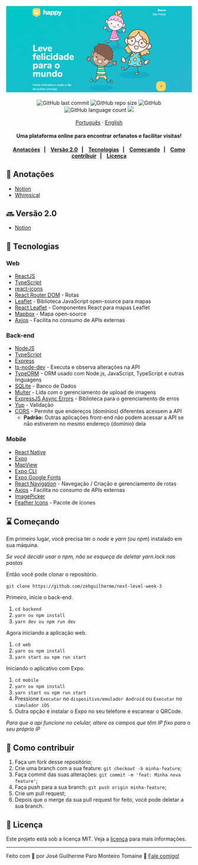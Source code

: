 <div align="center">
  <img src="./.github/images/happy-wallpaper.png" alt="Happy">
</div>

<br>

<div align="center">
  <img alt="GitHub last commit" src="https://img.shields.io/github/last-commit/zehguilherme/next-level-week-3">
  <img alt="GitHub repo size" src="https://img.shields.io/github/repo-size/zehguilherme/next-level-week-3">
  <img alt="GitHub" src="https://img.shields.io/github/license/zehguilherme/next-level-week-3">
  <img alt="GitHub language count" src="https://img.shields.io/github/languages/count/zehguilherme/next-level-week-3">
  <a href="https://www.codacy.com/gh/zehguilherme/next-level-week-3/dashboard?utm_source=github.com&amp;utm_medium=referral&amp;utm_content=zehguilherme/next-level-week-3&amp;utm_campaign=Badge_Grade"><img src="https://app.codacy.com/project/badge/Grade/6155883a9ecb404b94e3331870ac01c5"/></a>
</div>

<br/>

<div align="center">
  <a href="README.md">Português</a>
  ·
  <a href="README-en.md">English</a>
</div>

<h4 align="center">
    Uma plataforma online para encontrar orfanatos e facilitar visitas!
<h4>

<p align="center">
    <a href="#-anotações">Anotações</a>&nbsp;&nbsp;&nbsp;|&nbsp;&nbsp;&nbsp;
    <a href="#-versão-2.0">Versão 2.0</a>&nbsp;&nbsp;&nbsp;|&nbsp;&nbsp;&nbsp;
    <a href="#-tecnologias">Tecnologias</a>&nbsp;&nbsp;&nbsp;|&nbsp;&nbsp;&nbsp;
    <a href="#-começando">Começando</a>&nbsp;&nbsp;&nbsp;|&nbsp;&nbsp;&nbsp;
    <a href="#-como-contribuir">Como contribuir</a>&nbsp;&nbsp;&nbsp;|&nbsp;&nbsp;&nbsp;
    <a href="#-licença">Licença</a>
</p>

## 📑 Anotações

- [Notion](https://www.notion.so/zehguilherme/Next-Level-Week-3-046a7aba8f01449c83ee703dc5179678)
- [Whimsical](https://whimsical.com/274zcYohMkuKniSofKqybu@2Ux7TurymN3wR4njNjrw)

## 🔜 Versão 2.0

- [Notion](https://www.notion.so/Vers-o-2-0-do-Happy-c754db7a4d41469e8c2d00fcf75392c4)

## 🚀 Tecnologias

### Web

- [ReactJS](https://pt-br.reactjs.org/)
- [TypeScript](https://www.typescriptlang.org/)
- [react-icons](https://react-icons.github.io/react-icons/)
- [React Router DOM](https://reactrouter.com/web/guides/quick-start) - Rotas
- [Leaflet](https://leafletjs.com/) - Biblioteca JavaScript open-source para mapas
- [React Leaflet](https://react-leaflet.js.org/) - Componentes React para mapas Leaflet
- [Mapbox](https://www.mapbox.com/) - Mapa open-source
- [Axios](https://github.com/axios/axios) - Facilita no consumo de APIs externas

### Back-end

- [NodeJS](https://nodejs.org/pt-br/)
- [TypeScript](https://www.typescriptlang.org/)
- [Express](https://expressjs.com/)
- [ts-node-dev](https://www.npmjs.com/package/ts-node-dev) - Executa e observa alterações na API
- [TypeORM](https://typeorm.io/) - ORM usado com Node.js, JavaScript, TypeScript e outras linguagens
- [SQLite](https://www.sqlite.org/index.html) - Banco de Dados
- [Multer](https://www.npmjs.com/package/multer) - Lida com o gerenciamento de upload de imagens
- [ExpressJS Async Errors](https://www.npmjs.com/package/express-async-errors) - Biblioteca para o gerenciamento de erros
- [Yup](https://github.com/jquense/yup) - Validação
- [CORS](https://developer.mozilla.org/pt-BR/docs/Web/HTTP/Controle_Acesso_CORS) - Permite que endereços (domínios) diferentes acessem a API
  - **Padrão:** Outras aplicações front-end não podem acessar a API se não estiverem no mesmo endereço (domínio) dela

### Mobile

- [React Native](https://reactnative.dev/)
- [Expo](https://expo.io/)
- [MapView](https://docs.expo.io/versions/latest/sdk/map-view/)
- [Expo CLI](https://docs.expo.io/workflow/expo-cli/)
- [Expo Google Fonts](https://github.com/expo/google-fonts)
- [React Navigation](https://reactnavigation.org/) - Navegação / Criação e gerenciamento de rotas
- [Axios](https://github.com/axios/axios) - Facilita no consumo de APIs externas
- [ImagePicker](https://docs.expo.io/versions/latest/sdk/imagepicker/)
- [Feather Icons](https://feathericons.com/) - Pacote de ícones

## ⌛ Começando

Em primeiro lugar, você precisa ter o *node* e *yarn* (ou *npm*) instalado em sua máquina.

*Se você decidir usar o npm, não se esqueça de deletar yarn.lock nas pastas*

Então você pode clonar o repositório.

`git clone https://github.com/zehguilherme/next-level-week-3`

Primeiro, inicie o back-end.

1. `cd backend`
2. `yarn ou npm install`
3. `yarn dev ou npm run dev`

Agora iniciando a aplicação web.

1. `cd web`
2. `yarn ou npm install`
3. `yarn start ou npm run start`

Iniciando o aplicativo com Expo.

1. `cd mobile`
2. `yarn ou npm install`
3. `yarn start ou npm run start`
4. Pressione `Executar` no `dispositivo/emulador Android` ou `Executar` no `simulador iOS`
5. Outra opção é instalar o Expo no seu telefone e escanear o QRCode.

*Para que a api funcione no celular, altere os campos que têm IP fixo para o seu próprio IP*

## 🤔 Como contribuir

1. Faça um fork desse repositório;
2. Crie uma branch com a sua feature: `git checkout -b minha-feature`;
3. Faça commit das suas alterações: `git commit -m 'feat: Minha nova feature'`;
4. Faça push para a sua branch: `git push origin minha-feature`;
5. Crie um pull request;
6. Depois que o merge da sua pull request for feito, você pode deletar a sua branch.

## 📝 Licença

Este projeto está sob a licença MIT. Veja a [licença](LICENSE) para mais informações.

---

Feito com 💟 por José Guilherme Paro Monteiro Tomaine 👋 [Fale comigo!](https://www.linkedin.com/in/jos%C3%A9-guilherme-paro-monteiro-tomaine/)
